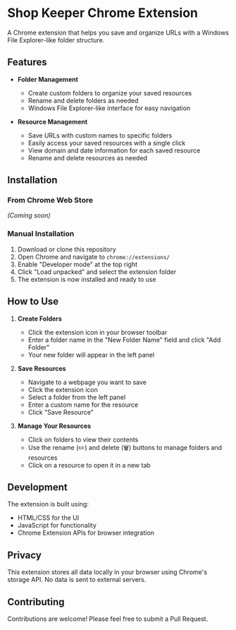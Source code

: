 # Shop Keeper Chrome Extension

A Chrome extension that helps you save and organize URLs with a Windows File Explorer-like folder structure.

## Features

- **Folder Management**
  - Create custom folders to organize your saved resources
  - Rename and delete folders as needed
  - Windows File Explorer-like interface for easy navigation

- **Resource Management**
  - Save URLs with custom names to specific folders
  - Easily access your saved resources with a single click
  - View domain and date information for each saved resource
  - Rename and delete resources as needed


## Installation

### From Chrome Web Store
*(Coming soon)*

### Manual Installation
1. Download or clone this repository
2. Open Chrome and navigate to `chrome://extensions/`
3. Enable "Developer mode" at the top right
4. Click "Load unpacked" and select the extension folder
5. The extension is now installed and ready to use

## How to Use

1. **Create Folders**
   - Click the extension icon in your browser toolbar
   - Enter a folder name in the "New Folder Name" field and click "Add Folder"
   - Your new folder will appear in the left panel

2. **Save Resources**
   - Navigate to a webpage you want to save
   - Click the extension icon
   - Select a folder from the left panel
   - Enter a custom name for the resource
   - Click "Save Resource"

3. **Manage Your Resources**
   - Click on folders to view their contents
   - Use the rename (✏️) and delete (🗑️) buttons to manage folders and resources
   - Click on a resource to open it in a new tab

## Development

The extension is built using:
- HTML/CSS for the UI
- JavaScript for functionality
- Chrome Extension APIs for browser integration

## Privacy

This extension stores all data locally in your browser using Chrome's storage API. No data is sent to external servers.


## Contributing

Contributions are welcome! Please feel free to submit a Pull Request.
